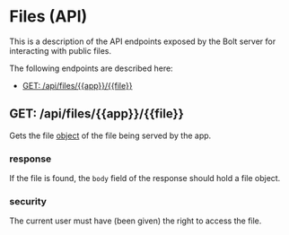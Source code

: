 # Files \(API\)

This is a description of the API endpoints exposed by the Bolt server for interacting with public files.

The following endpoints are described here:

* [GET: \/api\/files\/\{\{app\}\}\/\{\{file\}\}](#get-filesappfile)

## GET: \/api\/files\/\{\{app\}\}\/\{\{file\}\}

Gets the file [object](/objects.md) of the file being served by the app.

### response

If the file is found, the `body` field of the response should hold a file object.

### security

The current user must have \(been given\) the right to access the file.